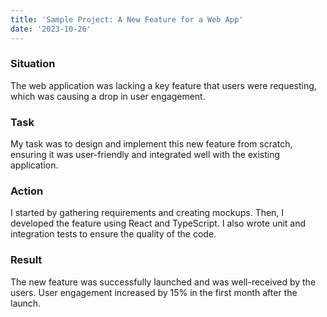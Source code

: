 ```yaml
---
title: 'Sample Project: A New Feature for a Web App'
date: '2023-10-26'
---
```


### Situation
The web application was lacking a key feature that users were requesting, which was causing a drop in user engagement.

### Task
My task was to design and implement this new feature from scratch, ensuring it was user-friendly and integrated well with the existing application.

### Action
I started by gathering requirements and creating mockups. Then, I developed the feature using React and TypeScript. I also wrote unit and integration tests to ensure the quality of the code.

### Result
The new feature was successfully launched and was well-received by the users. User engagement increased by 15% in the first month after the launch.
